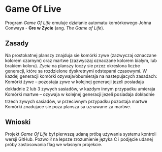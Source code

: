 # Game Of Live
Program _Game Of Life_ emuluje działanie automatu komórkowego Johna Conwaya - **Gre w Zycie** (ang. _The Game of Life_). 

## Zasady
Na prostokatnej planszy znajduja sie komórki zywe (zazwyczaj oznaczane kolorem czarnym) oraz martwe (zazwyczaj oznaczane kolorem białym, lub brakiem koloru). _Zycie_ na planszy toczy sie przez okreslona liczbe generacji, które sa rozdzielone dyskretnymi odstepami czasowymi. W kazdej generacji komórki ozywaja/obumieraja na nastepujacych
zasadach:  
 Komórki żywe – pozostaja zywe w kolejnej generacji jezeli posiadaja dokładnie 2 lub 3 zywych sasiadów, w kazdym innym przypadku umieraja  
 Komórki martwe – ozywaja w kolejnej generacji jezeli posiadaja dokładnie trzech zywych sasiadów, w przeciwnym przypadku pozostaja martwe  
Komórki znadujace sie poza plansza sa uznawane za martwe.

## Wnioski
Projekt _Game Of Life_ był pierwszą udaną próbą używania systemu kontroli wersji GitHub. Pozwolił na lepsze zrozumienie języka C i podjęcie udanej próby zastosowania flag we własnym projekcie.
